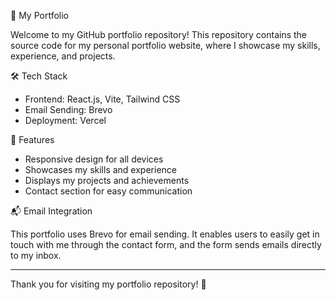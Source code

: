 
🚀 My Portfolio

Welcome to my GitHub portfolio repository! This repository contains the source code for my personal portfolio website, where I showcase my skills, experience, and projects.

🛠️ Tech Stack

- Frontend: React.js, Vite, Tailwind CSS
- Email Sending: Brevo
- Deployment: Vercel

📌 Features

- Responsive design for all devices
- Showcases my skills and experience
- Displays my projects and achievements
- Contact section for easy communication

📬 Email Integration

This portfolio uses Brevo for email sending. It enables users to easily get in touch with me through the contact form, and the form sends emails directly to my inbox.

---

Thank you for visiting my portfolio repository! 🚀






